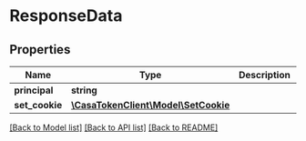 # ResponseData

## Properties
Name | Type | Description | Notes
------------ | ------------- | ------------- | -------------
**principal** | **string** |  | [optional] 
**set_cookie** | [**\CasaTokenClient\Model\SetCookie**](SetCookie.md) |  | [optional] 

[[Back to Model list]](../README.md#documentation-for-models) [[Back to API list]](../README.md#documentation-for-api-endpoints) [[Back to README]](../README.md)


